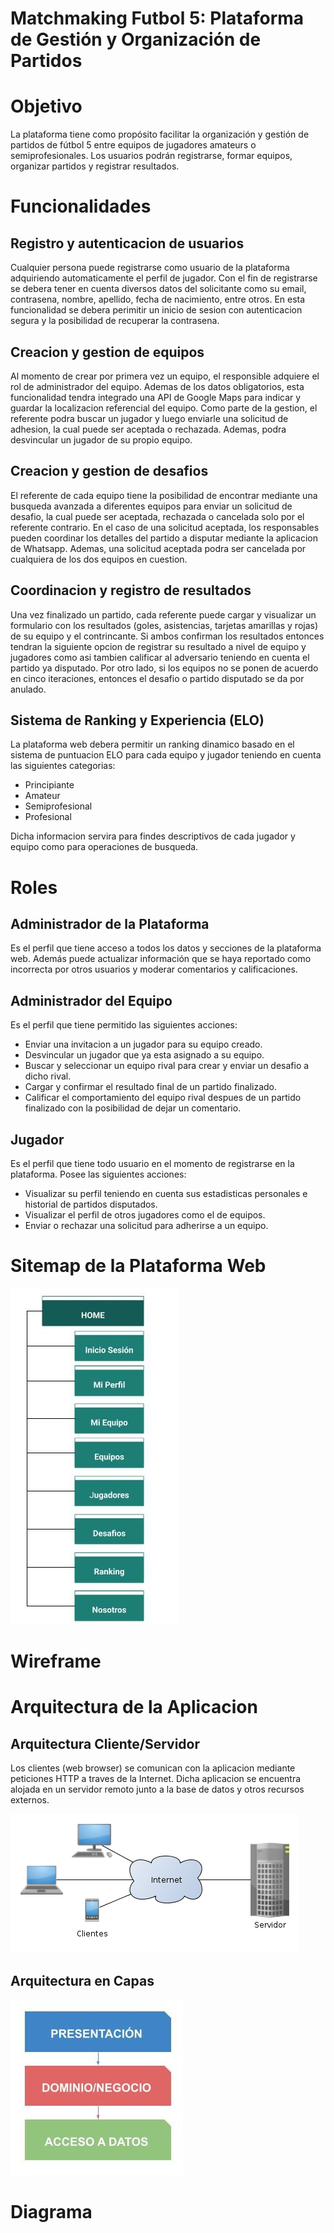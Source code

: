 # Matchmaking Futbol 5: Plataforma de Gestión y Organización de Partidos

# Objetivo
La plataforma tiene como propósito facilitar la organización y gestión de partidos de fútbol 5 entre equipos de jugadores amateurs o semiprofesionales. Los usuarios podrán registrarse, formar equipos, organizar partidos y registrar resultados.
# Funcionalidades

## Registro y autenticacion de usuarios
Cualquier persona puede registrarse como usuario de la plataforma adquiriendo automaticamente el perfil de jugador. Con el fin de registrarse se debera tener en cuenta diversos datos del solicitante como su email, contrasena, nombre, apellido, fecha de nacimiento, entre otros.
En esta funcionalidad se debera perimitir un inicio de sesion con autenticacion segura y la posibilidad de recuperar la contrasena.

## Creacion y gestion de equipos
Al momento de crear por primera vez un equipo, el responsible adquiere el rol de administrador del equipo. Ademas de los datos obligatorios, esta funcionalidad tendra integrado una API de Google Maps para indicar y guardar la localizacion referencial del equipo.
Como parte de la gestion, el referente podra buscar un jugador y luego enviarle una solicitud de adhesion, la cual puede ser aceptada o rechazada. Ademas, podra desvincular un jugador de su propio equipo.

## Creacion y gestion de desafios
El referente de cada equipo tiene la posibilidad de encontrar mediante una busqueda avanzada a diferentes equipos para enviar un solicitud de desafio, la cual puede ser aceptada, rechazada o cancelada solo por el referente contrario. En el caso de una solicitud aceptada, los responsables pueden coordinar los detalles del partido a disputar mediante la aplicacion de Whatsapp. Ademas, una solicitud aceptada  podra ser cancelada por cualquiera de los dos equipos en cuestion.

## Coordinacion y registro de resultados
Una vez finalizado un partido, cada referente puede cargar y visualizar un formulario con los resultados (goles, asistencias, tarjetas amarillas y rojas) de su equipo y el contrincante. Si ambos confirman los resultados entonces tendran la siguiente opcion de registrar su resultado a nivel de equipo y jugadores como asi tambien calificar al adversario teniendo en cuenta el partido ya disputado. 
Por otro lado, si los equipos no se ponen de acuerdo en cinco iteraciones, entonces el desafio o partido disputado se da por anulado. 

## Sistema de Ranking y Experiencia (ELO)
La plataforma web debera permitir un ranking dinamico basado en el sistema de puntuacion ELO para cada equipo y jugador teniendo en cuenta las siguientes categorias:
- Principiante
- Amateur
- Semiprofesional
- Profesional

Dicha informacion servira para findes descriptivos de cada jugador y equipo como para operaciones de busqueda.

# Roles

## Administrador de la Plataforma
Es el perfil que tiene acceso a todos los datos y secciones de la plataforma web. Además puede actualizar información que se haya reportado como incorrecta por otros usuarios y moderar comentarios y calificaciones.

## Administrador del Equipo
Es el perfil que tiene permitido las siguientes acciones:
- Enviar una invitacion a un jugador para su equipo creado.
- Desvincular un jugador que ya esta asignado a su equipo.
- Buscar y seleccionar un equipo rival para crear y enviar un desafio a dicho rival.
- Cargar y confirmar el resultado final de un partido finalizado.
- Calificar el comportamiento del equipo rival despues de un partido finalizado con la posibilidad de dejar un comentario.

## Jugador
Es el perfil que tiene todo usuario en el momento de registrarse en la plataforma. Posee las siguientes acciones:
- Visualizar su perfil teniendo en cuenta sus estadisticas personales e historial de partidos disputados.
- Visualizar el perfil de otros jugadores como el de equipos.
- Enviar o rechazar una solicitud para adherirse a un equipo.

# Sitemap de la Plataforma Web
![Alt text](sitemap-plataforma-web.jpg)

# Wireframe

# Arquitectura de la Aplicacion
## Arquitectura Cliente/Servidor
Los clientes (web browser) se comunican con la aplicacion mediante peticiones HTTP a traves de la Internet. Dicha aplicacion se encuentra alojada en un servidor remoto junto a la base de datos y otros recursos externos.

![Alt text](arquitectura-cliente-servidor-imagen.png)

## Arquitectura en Capas

![Alt text](arquitectura-capas-imagen.jpg)

# Diagrama
